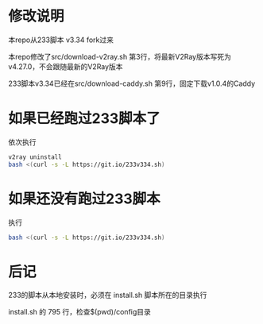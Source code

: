 # 修改说明
本repo从233脚本 v3.34 fork过来

本repo修改了src/download-v2ray.sh 第3行，将最新V2Ray版本写死为 v4.27.0，不会跟随最新的V2Ray版本

233脚本v3.34已经在src/download-caddy.sh 第9行，固定下载v1.0.4的Caddy

# 如果已经跑过233脚本了
依次执行

```bash
v2ray uninstall
bash <(curl -s -L https://git.io/233v334.sh)
```

# 如果还没有跑过233脚本
执行

```bash
bash <(curl -s -L https://git.io/233v334.sh)
```

# 后记
233的脚本从本地安装时，必须在 install.sh 脚本所在的目录执行

install.sh 的 795 行，检查$(pwd)/config目录
